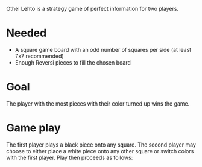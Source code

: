 Othel Lehto is a strategy game of perfect information for two players.

# Needed

 * A square game board with an odd number of squares per side (at least 7x7 recommended)
 * Enough Reversi pieces to fill the chosen board
 
# Goal

The player with the most pieces with their color turned up wins the game.

# Game play

The first player plays a black piece onto any square.  The second player may choose to either place a white piece onto any other square or switch colors with the first player.  Play then proceeds as follows:


